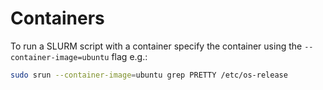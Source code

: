# Containers

To run a SLURM script with a container specify the container using the `--container-image=ubuntu` flag e.g.:

```bash
sudo srun --container-image=ubuntu grep PRETTY /etc/os-release
```
